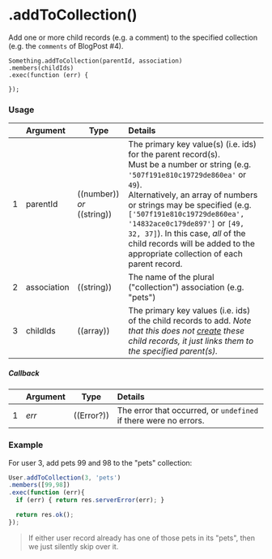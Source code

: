 # .addToCollection()

Add one or more child records (e.g. a comment) to the specified collection (e.g. the `comments` of BlogPost #4).

```usage
Something.addToCollection(parentId, association)
.members(childIds)
.exec(function (err) {

});
```

### Usage

|   |     Argument        | Type                                         | Details                            |
|---|:--------------------|----------------------------------------------|:-----------------------------------|
| 1 |  parentId           | ((number)) _or_ ((string))                   | The primary key value(s) (i.e. ids) for the parent record(s). <br/>Must be a number or string (e.g. `'507f191e810c19729de860ea'` or `49`).  <br/>Alternatively, an array of numbers or strings may be specified (e.g. `['507f191e810c19729de860ea', '14832ace0c179de897']` or `[49, 32, 37]`).  In this case, _all_ of the child records will be added to the appropriate collection of each parent record.
| 2 |  association        | ((string))                                   | The name of the plural ("collection") association (e.g. "pets")
| 3 |  childIds           | ((array))                                    | The primary key values (i.e. ids) of the child records to add. _Note that this does not [create](http://sailsjs.com/documentation/reference/waterline-orm/models/create) these child records, it just links them to the specified parent(s)._


##### Callback

|   |     Argument        | Type                | Details |
|---|:--------------------|---------------------|:---------------------------------------------------------------------------------|
| 1 |    _err_            | ((Error?))          | The error that occurred, or `undefined` if there were no errors.


### Example

For user 3, add pets 99 and 98 to the "pets" collection:

```javascript
User.addToCollection(3, 'pets')
.members([99,98])
.exec(function (err){
  if (err) { return res.serverError(err); }

  return res.ok();
});
```

> If either user record already has one of those pets in its "pets", then we just silently skip over it.


<docmeta name="displayName" value=".addToCollection()">
<docmeta name="pageType" value="method">
